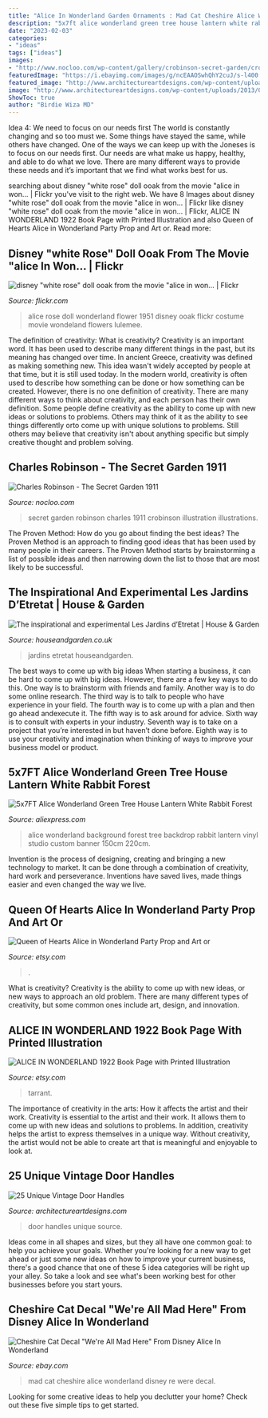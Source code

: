 ```yaml
---
title: "Alice In Wonderland Garden Ornaments : Mad Cat Cheshire Alice Wonderland Disney Re Were Decal"
description: "5x7ft alice wonderland green tree house lantern white rabbit forest"
date: "2023-02-03"
categories:
- "ideas"
tags: ["ideas"]
images:
- "http://www.nocloo.com/wp-content/gallery/crobinson-secret-garden/crobinson-secretgarden05.jpg"
featuredImage: "https://i.ebayimg.com/images/g/ncEAAOSwhQhY2cuJ/s-l400.jpg"
featured_image: "http://www.architectureartdesigns.com/wp-content/uploads/2013/08/1012.jpg"
image: "http://www.architectureartdesigns.com/wp-content/uploads/2013/08/1012.jpg"
ShowToc: true
author: "Birdie Wiza MD"
---
```



Idea 4: We need to focus on our needs first
The world is constantly changing and so too must we. Some things have stayed the same, while others have changed. One of the ways we can keep up with the Joneses is to focus on our needs first. Our needs are what make us happy, healthy, and able to do what we love. There are many different ways to provide these needs and it’s important that we find what works best for us.

	

		
searching about disney &quot;white rose&quot; doll ooak from the movie &quot;alice in won… | Flickr you've visit to the right web. We have 8 Images about disney &quot;white rose&quot; doll ooak from the movie &quot;alice in won… | Flickr like disney &quot;white rose&quot; doll ooak from the movie &quot;alice in won… | Flickr, ALICE IN WONDERLAND 1922 Book Page with Printed Illustration and also Queen of Hearts Alice in Wonderland Party Prop and Art or. Read more:
		
    
## Disney &quot;white Rose&quot; Doll Ooak From The Movie &quot;alice In Won… | Flickr

<img loading=lazy src="https://live.staticflickr.com/5267/5596640126_87f07a6985_b.jpg" onerror="this.onerror=null;this.src='https://tse2.mm.bing.net/th?id=OIP.gbIzHAn_v8rfo6Z_z3TN6wHaJ4&amp;pid=15.1';" alt="disney &quot;white rose&quot; doll ooak from the movie &quot;alice in won… | Flickr">

_Source: flickr.com_

>alice rose doll wonderland flower 1951 disney ooak flickr costume movie wondeland flowers lulemee. 

	

The definition of creativity: What is creativity?
Creativity is an important word. It has been used to describe many different things in the past, but its meaning has changed over time. In ancient Greece, creativity was defined as making something new. This idea wasn't widely accepted by people at that time, but it is still used today. In the modern world, creativity is often used to describe how something can be done or how something can be created. However, there is no one definition of creativity. There are many different ways to think about creativity, and each person has their own definition. Some people define creativity as the ability to come up with new ideas or solutions to problems. Others may think of it as the ability to see things differently orto come up with unique solutions to problems. Still others may believe that creativity isn't about anything specific but simply creative thought and problem solving.

    
## Charles Robinson - The Secret Garden 1911

<img loading=lazy src="http://www.nocloo.com/wp-content/gallery/crobinson-secret-garden/crobinson-secretgarden05.jpg" onerror="this.onerror=null;this.src='https://tse2.mm.bing.net/th?id=OIP.ygn6_Uvljtov8yLL4TdlugHaLE&amp;pid=15.1';" alt="Charles Robinson - The Secret Garden 1911">

_Source: nocloo.com_

>secret garden robinson charles 1911 crobinson illustration illustrations. 

	

The Proven Method: How do you go about finding the best ideas?
The Proven Method is an approach to finding good ideas that has been used by many people in their careers. The Proven Method starts by brainstorming a list of possible ideas and then narrowing down the list to those that are most likely to be successful.

    
## The Inspirational And Experimental Les Jardins D’Etretat | House &amp; Garden

<img loading=lazy src="https://hg-images.condecdn.net/image/oRvGWkprxyx/crop/1440/f/et15052018.jpg" onerror="this.onerror=null;this.src='https://tse1.mm.bing.net/th?id=OIP.DA4H5zRLkd3LJ3OitbcaXwHaE8&amp;pid=15.1';" alt="The inspirational and experimental Les Jardins d’Etretat | House &amp; Garden">

_Source: houseandgarden.co.uk_

>jardins etretat houseandgarden. 

	

The best ways to come up with big ideas
When starting a business, it can be hard to come up with big ideas. However, there are a few key ways to do this. One way is to brainstorm with friends and family. Another way is to do some online research. The third way is to talk to people who have experience in your field. The fourth way is to come up with a plan and then go ahead andexecute it. The fifth way is to ask around for advice. Sixth way is to consult with experts in your industry. Seventh way is to take on a project that you’re interested in but haven’t done before. Eighth way is to use your creativity and imagination when thinking of ways to improve your business model or product.

    
## 5x7FT Alice Wonderland Green Tree House Lantern White Rabbit Forest

<img loading=lazy src="https://ae01.alicdn.com/kf/HTB1ceXNRpXXXXbhapXXq6xXFXXXZ/5x7FT-Alice-Wonderland-Green-Tree-House-Lantern-White-Rabbit-Forest-Custom-Photo-Studio-Backdrop-Background-Vinyl.jpg" onerror="this.onerror=null;this.src='https://tse4.mm.bing.net/th?id=OIP.bibiQPguNIxqKeFPQ5FlYgHaFP&amp;pid=15.1';" alt="5x7FT Alice Wonderland Green Tree House Lantern White Rabbit Forest">

_Source: aliexpress.com_

>alice wonderland background forest tree backdrop rabbit lantern vinyl studio custom banner 150cm 220cm. 

	

Invention is the process of designing, creating and bringing a new technology to market. It can be done through a combination of creativity, hard work and perseverance. Inventions have saved lives, made things easier and even changed the way we live.

    
## Queen Of Hearts Alice In Wonderland Party Prop And Art Or

<img loading=lazy src="https://img1.etsystatic.com/000/0/6386093/il_fullxfull.329915693.jpg" onerror="this.onerror=null;this.src='https://tse2.mm.bing.net/th?id=OIP.sSTcw1B94amedEkWjxPCeQHaJ4&amp;pid=15.1';" alt="Queen of Hearts Alice in Wonderland Party Prop and Art or">

_Source: etsy.com_

>. 

	

What is creativity?
Creativity is the ability to come up with new ideas, or new ways to approach an old problem. There are many different types of creativity, but some common ones include art, design, and innovation.

    
## ALICE IN WONDERLAND 1922 Book Page With Printed Illustration

<img loading=lazy src="https://img1.etsystatic.com/011/0/6199577/il_570xN.467684517_kqfp.jpg" onerror="this.onerror=null;this.src='https://tse2.mm.bing.net/th?id=OIP.ERBanEfSXoWUk-DhmcVzkwHaKD&amp;pid=15.1';" alt="ALICE IN WONDERLAND 1922 Book Page with Printed Illustration">

_Source: etsy.com_

>tarrant. 

	

The importance of creativity in the arts: How it affects the artist and their work.
Creativity is essential to the artist and their work. It allows them to come up with new ideas and solutions to problems. In addition, creativity helps the artist to express themselves in a unique way. Without creativity, the artist would not be able to create art that is meaningful and enjoyable to look at.

    
## 25 Unique Vintage Door Handles

<img loading=lazy src="http://www.architectureartdesigns.com/wp-content/uploads/2013/08/1012.jpg" onerror="this.onerror=null;this.src='https://tse1.mm.bing.net/th?id=OIP.Np1-PHnguGiy7fupOFaEJQHaJ4&amp;pid=15.1';" alt="25 Unique Vintage Door Handles">

_Source: architectureartdesigns.com_

>door handles unique source. 

	

Ideas come in all shapes and sizes, but they all have one common goal: to help you achieve your goals. Whether you're looking for a new way to get ahead or just some new ideas on how to improve your current business, there's a good chance that one of these 5 idea categories will be right up your alley. So take a look and see what's been working best for other businesses before you start yours.

    
## Cheshire Cat Decal &quot;We&#039;re All Mad Here&quot; From Disney Alice In Wonderland

<img loading=lazy src="https://i.ebayimg.com/images/g/ncEAAOSwhQhY2cuJ/s-l400.jpg" onerror="this.onerror=null;this.src='https://tse4.mm.bing.net/th?id=OIP.BGuAUpdH3_jjJZK55ueo4AAAAA&amp;pid=15.1';" alt="Cheshire Cat Decal &quot;We&#039;re All Mad Here&quot; From Disney Alice In Wonderland">

_Source: ebay.com_

>mad cat cheshire alice wonderland disney re were decal. 

	

Looking for some creative ideas to help you declutter your home? Check out these five simple tips to get started.

